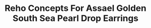 ---
title: Reho Concepts For Assael Golden South Sea Pearl Drop Earrings
description: |
  Golden South Sea Pearls are suspended from twisting, flexible chains set with Pave Diamonds in these beautifully engineered earrings - even the slightest turn of the head creates alluring, sparkling movement.
specs: |
  12.9 - 12.4mm Golden South Sea Natural Color Cultured Pearl Drops with 4.12 carats of Black Diamonds and 3.70 carats of Brown Diamonds, set in 18K Rose Gold.
images:
  - image_path: /uploads/reho-concepts-for-assael-golden-south-sea-pearl-drop-earrings.png
_category:
order_number: 1
categories:
  - earrings
---